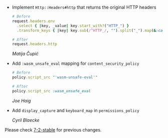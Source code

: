 *   Implement `Http::Headers#http` that returns the original HTTP headers

    ```ruby
    # Before
    request.headers.env
      .select { |key, _value| key.start_with?("HTTP_") }
      .transform_keys { |key| key.sub(/^HTTP_/, "").split("_").map(&:capitalize).join("-") }

    # After
    request.headers.http
    ```

    *Matija Čupić*

*   Add `:wasm_unsafe_eval` mapping for `content_security_policy`

    ```ruby
    # Before
    policy.script_src "'wasm-unsafe-eval'"

    # After
    policy.script_src :wasm_unsafe_eval
    ```

    *Joe Haig*

*   Add `display_capture` and `keyboard_map` in `permissions_policy`

    *Cyril Blaecke*

Please check [7-2-stable](https://github.com/rails/rails/blob/7-2-stable/actionpack/CHANGELOG.md) for previous changes.
